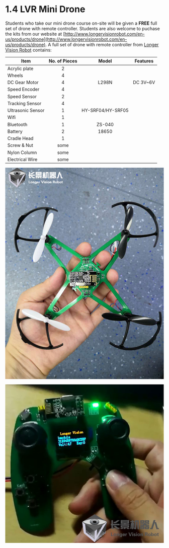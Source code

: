 # 1.4 LVR Mini Drone

Students who take our mini drone course on-site will be given a **FREE** full set of drone with remote controller. Students are also welcome to puchase the kits from our website at [http://www.longervisionrobot.com/en-us/products/drone](http://www.longervisionrobot.com/en-us/products/drone). A full set of drone with remote controller from [Longer Vision Robot](http://www.longervisionrobot.com) contains:

Item | No. of Pieces | Model | Features   
--------- | ------- | -------- | -------------
Acrylic plate | <center>2</center> | | 
Wheels | <center>4</center> | | 
DC Gear Motor | <center>4</center> | <center>L298N</center> | <center>DC 3V~6V</center> 
Speed ​​Encoder | <center>4</center> | |  
Speed Sensor | <center>2</center> | |  
Tracking Sensor | <center>4</center> | |  
Ultrasonic Sensor | <center>1</center> |  <center>HY-SRF04/HY-SRF05</center> |  
Wifi | <center>1</center> | |  
Bluetooth | <center>1</center> | <center>ZS-040</center> |  
Battery | <center>2</center> | <center>18650</center> |  
Cradle Head | <center>1</center> | |  
Screw & Nut | <center>some</center> | | 
Nylon Column | <center>some</center> | |  
Electrical Wire | <center>some</center> | |   


![Image](./lvr_drone.jpg)

![Image](./lvr_drone_controller.jpg)

